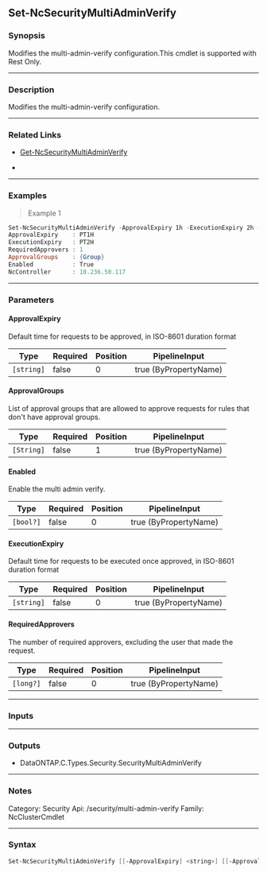 Set-NcSecurityMultiAdminVerify
------------------------------

### Synopsis
Modifies the multi-admin-verify configuration.This cmdlet is supported with Rest Only.

---

### Description

Modifies the multi-admin-verify configuration.

---

### Related Links
* [Get-NcSecurityMultiAdminVerify](Get-NcSecurityMultiAdminVerify)

* 

---

### Examples
> Example 1

```PowerShell
Set-NcSecurityMultiAdminVerify -ApprovalExpiry 1h -ExecutionExpiry 2h -RequiredApprovers 1 -Enabled $true -ApprovalGroups Group
ApprovalExpiry    : PT1H
ExecutionExpiry   : PT2H
RequiredApprovers : 1
ApprovalGroups    : {Group}
Enabled           : True
NcController      : 10.236.50.117

```

---

### Parameters
#### **ApprovalExpiry**
Default time for requests to be approved, in ISO-8601 duration format

|Type      |Required|Position|PipelineInput        |
|----------|--------|--------|---------------------|
|`[string]`|false   |0       |true (ByPropertyName)|

#### **ApprovalGroups**
List of approval groups that are allowed to approve requests for rules that don't have approval groups.

|Type      |Required|Position|PipelineInput        |
|----------|--------|--------|---------------------|
|`[String]`|false   |1       |true (ByPropertyName)|

#### **Enabled**
Enable the multi admin verify.

|Type     |Required|Position|PipelineInput        |
|---------|--------|--------|---------------------|
|`[bool?]`|false   |0       |true (ByPropertyName)|

#### **ExecutionExpiry**
Default time for requests to be executed once approved, in ISO-8601 duration format

|Type      |Required|Position|PipelineInput        |
|----------|--------|--------|---------------------|
|`[string]`|false   |0       |true (ByPropertyName)|

#### **RequiredApprovers**
The number of required approvers, excluding the user that made the request.

|Type     |Required|Position|PipelineInput        |
|---------|--------|--------|---------------------|
|`[long?]`|false   |0       |true (ByPropertyName)|

---

### Inputs

---

### Outputs
* DataONTAP.C.Types.Security.SecurityMultiAdminVerify

---

### Notes
Category: Security
Api: /security/multi-admin-verify
Family: NcClusterCmdlet

---

### Syntax
```PowerShell
Set-NcSecurityMultiAdminVerify [[-ApprovalExpiry] <string>] [[-ApprovalGroups] <string>] [[-Enabled] <bool?>] [[-ExecutionExpiry] <string>] [[-RequiredApprovers] <long?>] [<CommonParameters>]
```
